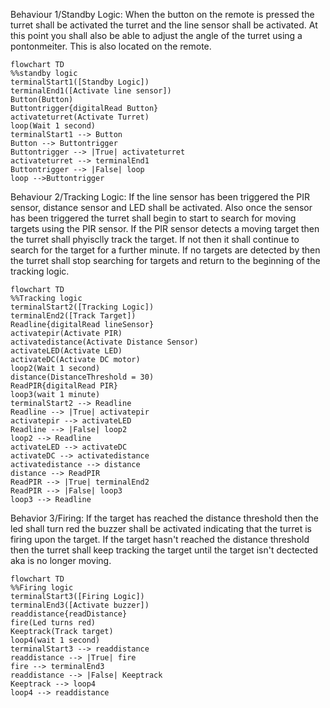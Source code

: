  Behaviour 1/Standby Logic: When the button on the remote is pressed the turret shall be activated the turret and the line sensor shall be activated. At this point you shall also be able to adjust the angle of the turret using a pontonmeiter. This is also located on the remote. 

 ```mermaid
 flowchart TD
 %%standby logic
terminalStart1([Standby Logic])
 terminalEnd1([Activate line sensor])
 Button(Button)
Buttontrigger{digitalRead Button}
activateturret(Activate Turret)
loop(Wait 1 second)
terminalStart1 --> Button
Button --> Buttontrigger
Buttontrigger --> |True| activateturret
activateturret --> terminalEnd1
Buttontrigger --> |False| loop
loop -->Buttontrigger
```
Behaviour 2/Tracking Logic: If the line sensor has been triggered the PIR sensor, distance sensor and LED shall be activated. Also once the sensor has been triggered the turret shall begin to start to search for moving targets using the PIR sensor. If the PIR sensor detects a moving target then the turret shall phyisclly track the target. If not then it shall continue to search for the target for a further minute. If no targets are detected by then the turret shall stop searching for targets and return to the beginning of the tracking logic. 
```mermaid
flowchart TD
%%Tracking logic
terminalStart2([Tracking Logic])
terminalEnd2([Track Target])
Readline{digitalRead lineSensor}
activatepir(Activate PIR)
activatedistance(Activate Distance Sensor)
activateLED(Activate LED)
activateDC(Activate DC motor)
loop2(Wait 1 second)
distance(DistanceThreshold = 30)
ReadPIR{digitalRead PIR}
loop3(wait 1 minute)
terminalStart2 --> Readline
Readline --> |True| activatepir
activatepir --> activateLED
Readline --> |False| loop2
loop2 --> Readline
activateLED --> activateDC
activateDC --> activatedistance
activatedistance --> distance
distance --> ReadPIR
ReadPIR --> |True| terminalEnd2
ReadPIR --> |False| loop3
loop3 --> Readline
```
Behavior 3/Firing: If the target has reached the distance threshold then the led shall turn red the buzzer shall be activated indicating that the turret is firing upon the target. If the target hasn't reached the distance threshold then the turret shall keep tracking the target until the target isn't dectected aka is no longer moving.
```mermaid
flowchart TD
%%Firing logic
terminalStart3([Firing Logic])
terminalEnd3([Activate buzzer])
readdistance{readDistance}
fire(Led turns red) 
Keeptrack(Track target)
loop4(wait 1 second)
terminalStart3 --> readdistance
readdistance --> |True| fire
fire --> terminalEnd3
readdistance --> |False| Keeptrack
Keeptrack --> loop4 
loop4 --> readdistance
```